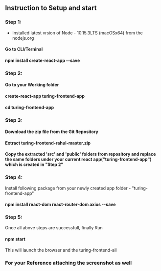 ## Instruction to Setup and start

### Step 1:
- Installed latest vrsion of Node - 10.15.3LTS (macOSx64) from the nodejs.org
#### Go to CLI/Terninal
#### npm install create-react-app --save

### Step 2:
#### Go to your Working folder
#### create-react-app turing-frontend-app
#### cd turing-frontend-app 


### Step 3:
#### Download the zip file from the Git Repository 
#### Extract turing-frontend-rahul-master.zip 
#### Copy the extracted 'src' and 'public' folders from repository and replace the same folders under your current react app("turing-frontend-app") which is created in "Step 2"

### Step 4:
Install following package from your newly created app folder - "turing-frontend-app"
#### npm install react-dom react-router-dom axios --save

### Step 5:
Once all above steps are successfull, finally
Run
#### npm start

This will launch the browser and the turing-frontend-all

### For your Reference attaching the screenshot as well
